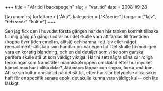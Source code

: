 +++
title = "Vår tid i backspegeln"
slug = "var_tid"
date = 2008-09-28

[taxonomies]
forfattare = ["Åka"]
kategorier = ["Kåserier"]
taggar = ["lajv", "tidsresor", "kultur"]
+++

Sen jag fick den i huvudet första gången har den här tanken kommit tillbaka till mig gång på gång: undrar hur det skulle vara att färdas till framtiden (hoppa över tiden emellan, alltså) och hamna i ett lajv eller något reenactment-sällskap som handlar om vår egen tid. Det skulle förmodligen vara en konstig blandning, och en del detaljer som vi se som ganska perifera skulle stå ut som väldigt viktiga. Har ni sett några såna där roliga teckningar som framställer människokroppen omskalad efter hur mycket känsel man har i olika delar? Jättestora läppar och fingrar, korta små ben.  Att se sin kultur omskalad på det sättet, efter hur stor betydelse olika saker haft för en specifik senare epok, det skulle kunna vara väldigt kul -- och lite läskigt.
